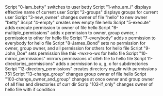 Script "0-iam_betty" switches to user betty
Script "1-who_am_i" displays effective name of current user
Script "2-groups" displays groups for current user
Script "3-new_owner" changes owner of file "hello" to new owner "betty"
Script "4-empty" creates new empty file hello
Script "5-execute" adds execute permission to owner of file hello
Script "6-multiple_permissions" adds x permission to owner, group owner, r permission to other for hello file
Script "7-everybody" adds x permission to everybody for hello file
Script "8-James_Bond" sets no permission for owner, group owner, and all permission for others for hello file
Script "9-John_Doe" sets permission like this -rwxr-x-wx for hello file
Script "10-mirror_permissions" mirrors permissions of olleh file to hello file
Script 11-directories_permissions" adds x permission to u, g, o for subdirectories
Script "12-directory_permissions" creates directory my_dir with permissions 751
Script "13-change_group" changes group owner of file hello
Script "100-change_owner_and_group" changes at once owner and group owner of all files and directories of curr dir
Scrip "102-if_only" changes owner of hello file with if condition
